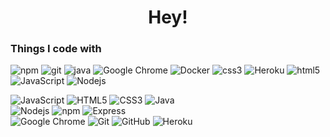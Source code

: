 <h1 align="center">Hey!</h1>
<h3>Things I code with</h3>
<p>
  <img alt="npm" src="https://img.shields.io/badge/-NPM-CB3837?style=flat&logo=npm&logoColor=white" />
  <img alt="git" src="https://img.shields.io/badge/-Git-F05032?style=flat&logo=git&logoColor=white" />
  <img alt="java" src="https://img.shields.io/badge/-Java-e47225?style=flat&logo=java&logoColor=white" />
  <img alt="Google Chrome" src="https://img.shields.io/badge/-Google_Chrome-4C8BF5?style=flat&logo=googlechrome&logoColor=white" />  
  <img alt="Docker" src="https://img.shields.io/badge/-Docker-46a2f1?style=flat&logo=docker&logoColor=white" />
  <img alt="css3" src="https://img.shields.io/badge/-CSS3-1172b6?style=flat&logo=css3&logoColor=white" />
  <img alt="Heroku" src="https://img.shields.io/badge/-Heroku-430098?style=flat&logo=heroku&logoColor=white" />
  
  
  <img alt="html5" src="https://img.shields.io/badge/-HTML5-E34F26?style=flat&logo=html5&logoColor=white" />
  <img alt="JavaScript" src="https://img.shields.io/badge/-JavaScript-000000?style=flat-square&logo=javascript" />
  <img alt="Nodejs" src="https://img.shields.io/badge/-Node.js-43853d?style=flat&logo=Node.js&logoColor=white" />
</p>

![JavaScript](https://img.shields.io/badge/-JavaScript-black?style=flat-square&logo=javascript)
![HTML5](https://img.shields.io/badge/-HTML5-E34F26?style=flat-square&logo=html5&logoColor=white)
![CSS3](https://img.shields.io/badge/-CSS3-1572B6?style=flat-square&logo=css3)
![Java](https://img.shields.io/badge/-Java-black?style=flat-square&logo=java)
<br>
![Nodejs](https://img.shields.io/badge/-Nodejs-black?style=flat-square&logo=Node.js)
![npm](https://img.shields.io/badge/-npm-black?style=flat-square&logo=npm)
![Express](https://img.shields.io/badge/-Express-black?style=flat-square&logo=express&logoColor=white)
<br>
![Google Chrome](https://img.shields.io/badge/-Google_Chrome-black?style=flat-square&logo=googlechrome)
![Git](https://img.shields.io/badge/-Git-black?style=flat-square&logo=git)
![GitHub](https://img.shields.io/badge/-GitHub-181717?style=flat-square&logo=github)
![Heroku](https://img.shields.io/badge/-Heroku-430098?style=flat-square&logo=heroku&logoColor=white)

